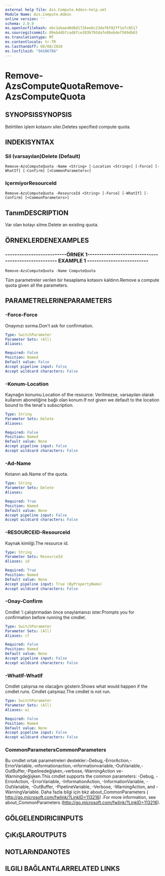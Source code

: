 ```yaml
---
external help file: Azs.Compute.Admin-help.xml
Module Name: Azs.Compute.Admin
online version: ''
schema: 2.0.0
ms.openlocfilehash: ebc1ebae40d6d1726ee6c23def6f82ff1efc8517
ms.sourcegitcommit: 09eb4dbfcad6fce303b793dafe9bebdef589db03
ms.translationtype: MT
ms.contentlocale: tr-TR
ms.lasthandoff: 08/08/2020
ms.locfileid: "94106786"
---
```

# <span data-ttu-id="fdf75-101">Remove-AzsComputeQuota</span><span class="sxs-lookup"><span data-stu-id="fdf75-101">Remove-AzsComputeQuota</span></span>

## <span data-ttu-id="fdf75-102">SYNOPSIS</span><span class="sxs-lookup"><span data-stu-id="fdf75-102">SYNOPSIS</span></span>
<span data-ttu-id="fdf75-103">Belirtilen işlem kotasını siler.</span><span class="sxs-lookup"><span data-stu-id="fdf75-103">Deletes specified compute quota.</span></span>

## <span data-ttu-id="fdf75-104">INDEKI</span><span class="sxs-lookup"><span data-stu-id="fdf75-104">SYNTAX</span></span>

### <span data-ttu-id="fdf75-105">Sil (varsayılan)</span><span class="sxs-lookup"><span data-stu-id="fdf75-105">Delete (Default)</span></span>
```
Remove-AzsComputeQuota -Name <String> [-Location <String>] [-Force] [-WhatIf] [-Confirm] [<CommonParameters>]
```

### <span data-ttu-id="fdf75-106">Içermiyor</span><span class="sxs-lookup"><span data-stu-id="fdf75-106">ResourceId</span></span>
```
Remove-AzsComputeQuota -ResourceId <String> [-Force] [-WhatIf] [-Confirm] [<CommonParameters>]
```

## <span data-ttu-id="fdf75-107">Tanım</span><span class="sxs-lookup"><span data-stu-id="fdf75-107">DESCRIPTION</span></span>
<span data-ttu-id="fdf75-108">Var olan kotayı silme.</span><span class="sxs-lookup"><span data-stu-id="fdf75-108">Delete an existing quota.</span></span>

## <span data-ttu-id="fdf75-109">ÖRNEKLERDEN</span><span class="sxs-lookup"><span data-stu-id="fdf75-109">EXAMPLES</span></span>

### <span data-ttu-id="fdf75-110">--------------------------ÖRNEK 1--------------------------</span><span class="sxs-lookup"><span data-stu-id="fdf75-110">-------------------------- EXAMPLE 1 --------------------------</span></span>
```
Remove-AzsComputeQuota -Name ComputeQuota
```

<span data-ttu-id="fdf75-111">Tüm parametreler verilen bir hesaplama kotasını kaldırın.</span><span class="sxs-lookup"><span data-stu-id="fdf75-111">Remove a compute quota given all the parameters.</span></span>

## <span data-ttu-id="fdf75-112">PARAMETRELERINE</span><span class="sxs-lookup"><span data-stu-id="fdf75-112">PARAMETERS</span></span>

### <span data-ttu-id="fdf75-113">-Force</span><span class="sxs-lookup"><span data-stu-id="fdf75-113">-Force</span></span>
<span data-ttu-id="fdf75-114">Onayınızı sorma.</span><span class="sxs-lookup"><span data-stu-id="fdf75-114">Don't ask for confirmation.</span></span>

```yaml
Type: SwitchParameter
Parameter Sets: (All)
Aliases: 

Required: False
Position: Named
Default value: False
Accept pipeline input: False
Accept wildcard characters: False
```

### <span data-ttu-id="fdf75-115">-Konum</span><span class="sxs-lookup"><span data-stu-id="fdf75-115">-Location</span></span>
<span data-ttu-id="fdf75-116">Kaynağın konumu.</span><span class="sxs-lookup"><span data-stu-id="fdf75-116">Location of the resource.</span></span> <span data-ttu-id="fdf75-117">Verilmezse, varsayılan olarak kullanım aboneliğine bağlı olan konum.</span><span class="sxs-lookup"><span data-stu-id="fdf75-117">If not given we default to the location bound to the tenat's subscription.</span></span>

```yaml
Type: String
Parameter Sets: Delete
Aliases: 

Required: False
Position: Named
Default value: None
Accept pipeline input: False
Accept wildcard characters: False
```

### <span data-ttu-id="fdf75-118">-Ad</span><span class="sxs-lookup"><span data-stu-id="fdf75-118">-Name</span></span>
<span data-ttu-id="fdf75-119">Kotanın adı.</span><span class="sxs-lookup"><span data-stu-id="fdf75-119">Name of the quota.</span></span>

```yaml
Type: String
Parameter Sets: Delete
Aliases: 

Required: True
Position: Named
Default value: None
Accept pipeline input: False
Accept wildcard characters: False
```

### <span data-ttu-id="fdf75-120">-RESOURCEID</span><span class="sxs-lookup"><span data-stu-id="fdf75-120">-ResourceId</span></span>
<span data-ttu-id="fdf75-121">Kaynak kimliği.</span><span class="sxs-lookup"><span data-stu-id="fdf75-121">The resource id.</span></span>

```yaml
Type: String
Parameter Sets: ResourceId
Aliases: id

Required: True
Position: Named
Default value: None
Accept pipeline input: True (ByPropertyName)
Accept wildcard characters: False
```

### <span data-ttu-id="fdf75-122">-Onay</span><span class="sxs-lookup"><span data-stu-id="fdf75-122">-Confirm</span></span>
<span data-ttu-id="fdf75-123">Cmdlet 'i çalıştırmadan önce onaylamanızı ister.</span><span class="sxs-lookup"><span data-stu-id="fdf75-123">Prompts you for confirmation before running the cmdlet.</span></span>

```yaml
Type: SwitchParameter
Parameter Sets: (All)
Aliases: cf

Required: False
Position: Named
Default value: None
Accept pipeline input: False
Accept wildcard characters: False
```

### <span data-ttu-id="fdf75-124">-WhatIf</span><span class="sxs-lookup"><span data-stu-id="fdf75-124">-WhatIf</span></span>
<span data-ttu-id="fdf75-125">Cmdlet çalışırsa ne olacağını gösterir.</span><span class="sxs-lookup"><span data-stu-id="fdf75-125">Shows what would happen if the cmdlet runs.</span></span>
<span data-ttu-id="fdf75-126">Cmdlet çalışmaz.</span><span class="sxs-lookup"><span data-stu-id="fdf75-126">The cmdlet is not run.</span></span>

```yaml
Type: SwitchParameter
Parameter Sets: (All)
Aliases: wi

Required: False
Position: Named
Default value: None
Accept pipeline input: False
Accept wildcard characters: False
```

### <span data-ttu-id="fdf75-127">CommonParameters</span><span class="sxs-lookup"><span data-stu-id="fdf75-127">CommonParameters</span></span>
<span data-ttu-id="fdf75-128">Bu cmdlet ortak parametreleri destekler:-Debug,-ErrorAction,-ErrorVariable,-ınformationaction,-ınformationvariable,-OutVariable,-OutBuffer,-Pipelinedeğişken,-verbose,-WarningAction ve-Warningdeğişken.</span><span class="sxs-lookup"><span data-stu-id="fdf75-128">This cmdlet supports the common parameters: -Debug, -ErrorAction, -ErrorVariable, -InformationAction, -InformationVariable, -OutVariable, -OutBuffer, -PipelineVariable, -Verbose, -WarningAction, and -WarningVariable.</span></span> <span data-ttu-id="fdf75-129">Daha fazla bilgi için bkz about_CommonParameters ( http://go.microsoft.com/fwlink/?LinkID=113216) .</span><span class="sxs-lookup"><span data-stu-id="fdf75-129">For more information, see about_CommonParameters (http://go.microsoft.com/fwlink/?LinkID=113216).</span></span>

## <span data-ttu-id="fdf75-130">GÖLGELENDIRICI</span><span class="sxs-lookup"><span data-stu-id="fdf75-130">INPUTS</span></span>

## <span data-ttu-id="fdf75-131">ÇıKıŞLAR</span><span class="sxs-lookup"><span data-stu-id="fdf75-131">OUTPUTS</span></span>

## <span data-ttu-id="fdf75-132">NOTLARıNDA</span><span class="sxs-lookup"><span data-stu-id="fdf75-132">NOTES</span></span>

## <span data-ttu-id="fdf75-133">ILGILI BAĞLANTıLAR</span><span class="sxs-lookup"><span data-stu-id="fdf75-133">RELATED LINKS</span></span>

